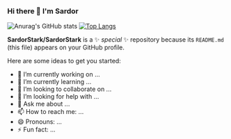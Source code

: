 ### Hi there 👋 I'm Sardor

![Anurag's GitHub stats](https://github-readme-stats.vercel.app/api?username=SardorStark&show_icons=true&theme=blue-green)
[![Top Langs](https://github-readme-stats.vercel.app/api/top-langs/?username=SardorStark&layout=compact)](https://github.com/anuraghazra/github-readme-stats)

**SardorStark/SardorStark** is a ✨ _special_ ✨ repository because its `README.md` (this file) appears on your GitHub profile.

Here are some ideas to get you started:

- 🔭 I’m currently working on ...
- 🌱 I’m currently learning ...
- 👯 I’m looking to collaborate on ...
- 🤔 I’m looking for help with ...
- 💬 Ask me about ...
- 📫 How to reach me: ...
- 😄 Pronouns: ...
- ⚡ Fun fact: ...

